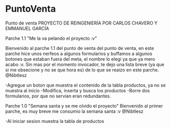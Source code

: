 ﻿# PuntoVenta
Punto de venta
PROYECTO DE REINGENIERÍA POR CARLOS CHAVERO Y EMMANUEL GARCÍA 

Parche 1.1 "Me la va pelando el proyecto :v"

Bienvenido al parche 1.1 del punto de venta del punto de venta, en este parche hice unos nerfeos
a algunos formularios y buffamos a algunos botones que estaban fuera del meta, el nombre lo elegi
ya que ya mero acabo :v.
Sin mas por el momento invocador, te dejo una lista breve (ya que si me obsecione y no se que hora es)
de lo que se reaizo en este parche.
@Nibtlesz

-Agregue un boton que muestra el contenido de la tabla productos, ya no se muestra al inicio
-Modifica, inserta y busca los productos
-Borre dos formularios, por que no servian eran redundantes.

Parche 1.0 "Semana santa y se me olvido el proyecto"
Bienvenido al primer parche, es muy breve me consumio la semana santa :v
@Nibtlesz

-Al iniciar sesion muestra la tabla de productos
